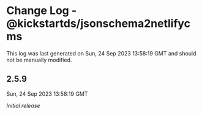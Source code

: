 # Change Log - @kickstartds/jsonschema2netlifycms

This log was last generated on Sun, 24 Sep 2023 13:58:19 GMT and should not be manually modified.

## 2.5.9
Sun, 24 Sep 2023 13:58:19 GMT

_Initial release_

